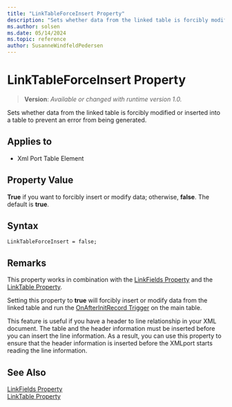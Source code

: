```yaml
---
title: "LinkTableForceInsert Property"
description: "Sets whether data from the linked table is forcibly modified or inserted into a table to prevent an error from being generated."
ms.author: solsen
ms.date: 05/14/2024
ms.topic: reference
author: SusanneWindfeldPedersen
---
```

[//]: # (START>DO_NOT_EDIT)
[//]: # (IMPORTANT:Do not edit any of the content between here and the END>DO_NOT_EDIT.)
[//]: # (Any modifications should be made in the .xml files in the ModernDev repo.)
# LinkTableForceInsert Property
> **Version**: _Available or changed with runtime version 1.0._

Sets whether data from the linked table is forcibly modified or inserted into a table to prevent an error from being generated.

## Applies to
-   Xml Port Table Element

[//]: # (IMPORTANT: END>DO_NOT_EDIT)

## Property Value

**True** if you want to forcibly insert or modify data; otherwise, **false**. The default is **true**.  

## Syntax

```AL
LinkTableForceInsert = false;
```
  
## Remarks
 
This property works in combination with the [LinkFields Property](devenv-linkfields-property.md) and the [LinkTable Property](devenv-linktable-Property.md).  
  
Setting this property to **true** will forcibly insert or modify data from the linked table and run the [OnAfterInitRecord Trigger](../triggers-auto/xmlporttableelement/devenv-onafterinitrecord-xmlporttableelement-trigger.md) on the main table.  
  
This feature is useful if you have a header to line relationship in your XML document. The table and the header information must be inserted before you can insert the line information. As a result, you can use this property to ensure that the header information is inserted before the XMLport starts reading the line information.  
  
## See Also

[LinkFields Property](devenv-linkfields-property.md)   
[LinkTable Property](devenv-linktable-Property.md)